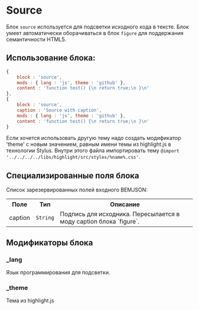 # Source

Блок `source` используется для подсветки исходного кода в тексте. Блок умеет автоматически оборачиваться в
блок `figure` для поддержания семантичности HTML5.

## Использование блока:

``` js
{
    block : 'source',
    mods : { lang : 'js', theme : 'github' },
    content : 'function test() {\n return true;\n }\n'
},
{
    block : 'source',
    caption : 'Source with caption',
    mods : { lang : 'js', theme : 'github' },
    content : 'function test() {\n return true;\n }\n'
}
```

Если хочется использовать другую тему надо создать модификатор 'theme' с новым значением, равным имени темы из highlight.js в технологии Stylus.
Внутри этого файла импортировать тему `@import '../../../../libs/highlight/src/styles/%name%.css'`.

## Специализированные поля блока

Список зарезервированных полей входного BEMJSON:

<table>
    <tr>
        <th>Поле</th>
        <th>Тип</th>
        <th>Описание</th>
    </tr>
    <tr>
        <td>caption</td>
        <td>
            <code>String</code>
        </td>
        <td>Подпись для исходника. Пересылается в моду caption блока `figure`.</td>
    </tr>
</table>

## Модификаторы блока

### _lang

Язык программирования для подсветки.

### _theme

Тема из highlight.js
